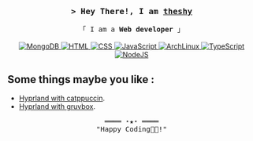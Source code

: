 
<!-- Intro  -->
<h3 align="center">
        <samp>&gt; Hey There!, I am
                <b><a target="_blank" href="https://www.linkedin.com/in/theshy-arch/">theshy</a></b>
        </samp>


</h3>
<p align="center">
        <!-- Organisation  -->
        <samp
                <br>
                「 I am a <b> Web developer </b> 」
                <br>
        </samp>
<br>
        <!-- Programming Languages -->
        <!-- MongoDB -->
                <a href="" target="_blank"><img alt="MongoDB"
                        src="https://img.shields.io/badge/MongoDB-%234ea94b.svg?style=for-the-badge&logo=mongodb&logoColor=white" >
        <!-- HTML -->
                <a href="" target="_blank"><img class="language_badges"alt="HTML"
                        src="https://img.shields.io/badge/html5-%23E34F26.svg?style=for-the-badge&logo=html5&logoColor=white">
                </a>
        <!-- CSS  -->
                <a href="" target="_blank"><img class="language_badges"alt="CSS"
                        src="https://img.shields.io/badge/bootstrap-%23563D7C.svg?style=for-the-badge&logo=bootstrap&logoColor=white">
                </a>
        <!-- JavaScript -->
                <a href="" target="_blank"><img class="language_badges"alt="JavaScript"
                        src="https://img.shields.io/badge/javascript-%23323330.svg?style=for-the-badge&logo=javascript&logoColor=%23F7DF1E">
                </a>
        <!-- ArchLinux -->
                 <a href="" target="_blank"><img class="language_badges"alt="ArchLinux"
                        src="https://img.shields.io/badge/Arch%20Linux-1793D1?logo=arch-linux&logoColor=fff&style=for-the-badge">
                 </a>
        <!-- TypeScript -->
                <a href="" target="_blank"><img class="language_badges"alt="TypeScript"
                        src="https://img.shields.io/badge/typescript-%23007ACC.svg?style=for-the-badge&logo=typescript&logoColor=white">
                </a>
        <!--NodeJS -->
                <a href="" target="blank"><img class="language_badges"alt="NodeJS"
                        src="https://img.shields.io/badge/node.js-6DA55F?style=for-the-badge&logo=node.js&logoColor=white">
                </a>
</p>


<!-- flex  -->
## Some things maybe you like :
-  [Hyprland with catppuccin](https://github.com/theshy-arch/catpuccin-hyprland-dotfiles).
-  [Hyprland with gruvbox](https://github.com/theshy-arch/linux-rice-gruvbox-project).
<!-- Footer -->
<samp>
    <p align="center">
        ════ ⋆★⋆ ════
        <br>
        "Happy Coding👨‍💻!"
    </p>
</samp>


